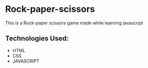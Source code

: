 # Rock-paper-scissors
This is a Rock-paper scissors game made while learning javascript 

## Technologies Used:
* HTML
* CSS
* JAVASCRIPT
